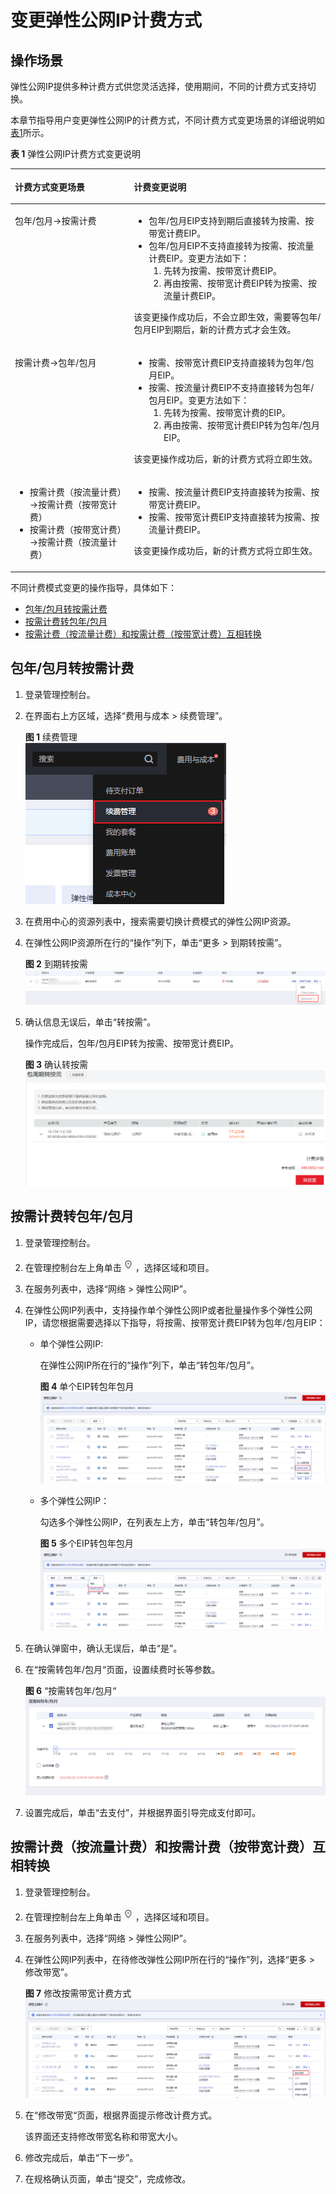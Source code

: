 # 变更弹性公网IP计费方式<a name="eip_0013"></a>

## 操作场景<a name="section1429311720127"></a>

弹性公网IP提供多种计费方式供您灵活选择，使用期间，不同的计费方式支持切换。

本章节指导用户变更弹性公网IP的计费方式，不同计费方式变更场景的详细说明如[表1](#table173411930182010)所示。

**表 1**  弹性公网IP计费方式变更说明

<a name="table173411930182010"></a>
<table><thead align="left"><tr id="zh-cn_topic_0000001240837046_row657341645219"><th class="cellrowborder" valign="top" width="37.769999999999996%" id="mcps1.2.3.1.1"><p id="zh-cn_topic_0000001240837046_p1257351615213"><a name="zh-cn_topic_0000001240837046_p1257351615213"></a><a name="zh-cn_topic_0000001240837046_p1257351615213"></a>计费方式变更场景</p>
</th>
<th class="cellrowborder" valign="top" width="62.23%" id="mcps1.2.3.1.2"><p id="zh-cn_topic_0000001240837046_p135731516145219"><a name="zh-cn_topic_0000001240837046_p135731516145219"></a><a name="zh-cn_topic_0000001240837046_p135731516145219"></a>计费变更说明</p>
</th>
</tr>
</thead>
<tbody><tr id="zh-cn_topic_0000001240837046_row9573151655214"><td class="cellrowborder" valign="top" width="37.769999999999996%" headers="mcps1.2.3.1.1 "><p id="zh-cn_topic_0000001240837046_p145737164529"><a name="zh-cn_topic_0000001240837046_p145737164529"></a><a name="zh-cn_topic_0000001240837046_p145737164529"></a>包年/包月→按需计费</p>
</td>
<td class="cellrowborder" valign="top" width="62.23%" headers="mcps1.2.3.1.2 "><a name="zh-cn_topic_0000001240837046_ul62616391317"></a><a name="zh-cn_topic_0000001240837046_ul62616391317"></a><ul id="zh-cn_topic_0000001240837046_ul62616391317"><li>包年/包月EIP支持到期后直接转为按需、按带宽计费EIP。</li><li>包年/包月EIP不支持直接转为按需、按流量计费EIP。变更方法如下：<a name="zh-cn_topic_0000001240837046_ol105351820121219"></a><a name="zh-cn_topic_0000001240837046_ol105351820121219"></a><ol id="zh-cn_topic_0000001240837046_ol105351820121219"><li>先转为按需、按带宽计费EIP。</li><li>再由按需、按带宽计费EIP转为按需、按流量计费EIP。</li></ol>
</li></ul>
<p id="zh-cn_topic_0000001240837046_p059519432346"><a name="zh-cn_topic_0000001240837046_p059519432346"></a><a name="zh-cn_topic_0000001240837046_p059519432346"></a>该变更操作成功后，不会立即生效，需要等包年/包月EIP到期后，新的计费方式才会生效。</p>
</td>
</tr>
<tr id="zh-cn_topic_0000001240837046_row357311616524"><td class="cellrowborder" valign="top" width="37.769999999999996%" headers="mcps1.2.3.1.1 "><p id="zh-cn_topic_0000001240837046_p12573151614524"><a name="zh-cn_topic_0000001240837046_p12573151614524"></a><a name="zh-cn_topic_0000001240837046_p12573151614524"></a>按需计费→包年/包月</p>
</td>
<td class="cellrowborder" valign="top" width="62.23%" headers="mcps1.2.3.1.2 "><a name="zh-cn_topic_0000001240837046_ul324731713178"></a><a name="zh-cn_topic_0000001240837046_ul324731713178"></a><ul id="zh-cn_topic_0000001240837046_ul324731713178"><li>按需、按带宽计费EIP支持直接转为包年/包月EIP。</li><li>按需、按流量计费EIP不支持直接转为包年/包月EIP。变更方法如下：<a name="zh-cn_topic_0000001240837046_ol924771718170"></a><a name="zh-cn_topic_0000001240837046_ol924771718170"></a><ol id="zh-cn_topic_0000001240837046_ol924771718170"><li>先转为按需、按带宽计费的EIP。</li><li>再由按需、按带宽计费EIP转为包年/包月EIP。</li></ol>
</li></ul>
<p id="zh-cn_topic_0000001240837046_p208119423389"><a name="zh-cn_topic_0000001240837046_p208119423389"></a><a name="zh-cn_topic_0000001240837046_p208119423389"></a>该变更操作成功后，新的计费方式将立即生效。</p>
</td>
</tr>
<tr id="zh-cn_topic_0000001240837046_row55731416175213"><td class="cellrowborder" valign="top" width="37.769999999999996%" headers="mcps1.2.3.1.1 "><a name="zh-cn_topic_0000001240837046_ul1784561014535"></a><a name="zh-cn_topic_0000001240837046_ul1784561014535"></a><ul id="zh-cn_topic_0000001240837046_ul1784561014535"><li>按需计费（按流量计费）→按需计费（按带宽计费）</li><li>按需计费（按带宽计费）→按需计费（按流量计费）</li></ul>
</td>
<td class="cellrowborder" valign="top" width="62.23%" headers="mcps1.2.3.1.2 "><a name="zh-cn_topic_0000001240837046_ul1664565532"></a><a name="zh-cn_topic_0000001240837046_ul1664565532"></a><ul id="zh-cn_topic_0000001240837046_ul1664565532"><li>按需、按流量计费EIP支持直接转为按需、按带宽计费EIP。</li><li>按需、按带宽计费EIP支持直接转为按需、按流量计费EIP。</li></ul>
<p id="zh-cn_topic_0000001240837046_p8661532153920"><a name="zh-cn_topic_0000001240837046_p8661532153920"></a><a name="zh-cn_topic_0000001240837046_p8661532153920"></a>该变更操作成功后，新的计费方式将立即生效。</p>
</td>
</tr>
</tbody>
</table>

不同计费模式变更的操作指导，具体如下：

-   [包年/包月转按需计费](#zh-cn_topic_0118498898_section6365162114398)
-   [按需计费转包年/包月](#zh-cn_topic_0118498898_section9298103433118)
-   [按需计费（按流量计费）和按需计费（按带宽计费）互相转换](#section6887201582)

## 包年/包月转按需计费<a name="zh-cn_topic_0118498898_section6365162114398"></a>

1.  登录管理控制台。
2.  在界面右上方区域，选择“费用与成本 \> 续费管理”。

    **图 1**  续费管理<a name="zh-cn_topic_0118498898_fig196211732935"></a>  
    ![](figures/续费管理.png "续费管理")

3.  在费用中心的资源列表中，搜索需要切换计费模式的弹性公网IP资源。
4.  在弹性公网IP资源所在行的“操作”列下，单击“更多 \> 到期转按需”。

    **图 2**  到期转按需<a name="zh-cn_topic_0118498898_fig2102121712467"></a>  
    ![](figures/到期转按需.png "到期转按需")

5.  确认信息无误后，单击“转按需”。

    操作完成后，包年/包月EIP转为按需、按带宽计费EIP。

    **图 3**  确认转按需<a name="fig16829175701810"></a>  
    ![](figures/确认转按需.png "确认转按需")


## 按需计费转包年/包月<a name="zh-cn_topic_0118498898_section9298103433118"></a>

1.  登录管理控制台。
2.  在管理控制台左上角单击![](figures/icon-region.png)，选择区域和项目。
3.  在服务列表中，选择“网络 \> 弹性公网IP”。
4.  在弹性公网IP列表中，支持操作单个弹性公网IP或者批量操作多个弹性公网IP，请您根据需要选择以下指导，将按需、按带宽计费EIP转为包年/包月EIP：
    -   单个弹性公网IP:

        在弹性公网IP所在行的“操作”列下，单击“转包年/包月”。

        **图 4**  单个EIP转包年包月<a name="zh-cn_topic_0118498898_fig655713417238"></a>  
        ![](figures/单个EIP转包年包月.png "单个EIP转包年包月")

    -   多个弹性公网IP：

        勾选多个弹性公网IP，在列表左上方，单击“转包年/包月”。

        **图 5**  多个EIP转包年包月<a name="fig205417298198"></a>  
        ![](figures/多个EIP转包年包月.png "多个EIP转包年包月")

5.  在确认弹窗中，确认无误后，单击“是”。
6.  在“按需转包年/包月“页面，设置续费时长等参数。

    **图 6** “按需转包年/包月“<a name="fig34858176220"></a>  
    ![](figures/按需转包年-包月.png "按需转包年-包月")

7.  设置完成后，单击“去支付”，并根据界面引导完成支付即可。

## 按需计费（按流量计费）和按需计费（按带宽计费）互相转换<a name="section6887201582"></a>

1.  登录管理控制台。
2.  在管理控制台左上角单击![](figures/icon-region.png)，选择区域和项目。
3.  在服务列表中，选择“网络 \> 弹性公网IP”。
4.  在弹性公网IP列表中，在待修改弹性公网IP所在行的“操作”列，选择“更多 \> 修改带宽”。

    **图 7**  修改按需带宽计费方式<a name="fig7593194953617"></a>  
    ![](figures/修改按需带宽计费方式.png "修改按需带宽计费方式")

5.  在“修改带宽“页面，根据界面提示修改计费方式。

    该界面还支持修改带宽名称和带宽大小。

6.  修改完成后，单击“下一步”。
7.  在规格确认页面，单击“提交”，完成修改。

